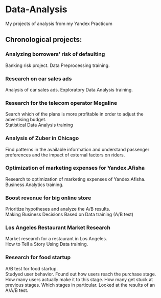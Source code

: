 # Data-Analysis
My projects of analysis from my Yandex Practicum
## Сhronological projects:
### Analyzing borrowers’ risk of defaulting
Banking risk project. Data Preprocessing training.
### Research on car sales ads
Analysis of car sales ads. Exploratory Data Analysis training.
### Research for the telecom operator Megaline
Search which of the plans is more profitable in order to adjust the advertising budget.<br>
Statistical Data Analysis training
### Analysis of Zuber in Chicago
Find patterns in the available information and understand passenger preferences and the impact of external factors on riders.
### Optimization of marketing expenses for Yandex.Afisha
Research to optimization of marketing expenses of Yandex.Afisha.<br>
Business Analytics training.
### Boost revenue for big online store
Prioritize hypotheses and analyze the A/B results.<br>
Making Business Decisions Based on Data training (A/B test)
### Los Angeles Restaurant Market Research
Market research for a restaurant in Los Angeles.<br>
How to Tell a Story Using Data training.
### Research for food startup
A/B test for food startup.<br>
Studyed user behavior. Found out how users reach the purchase stage. How many users actually make it to this stage. How many get stuck at previous stages. Which stages in particular. Looked at the results of an A/A/B test.

